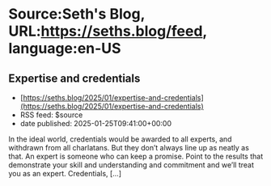# Source:Seth's Blog, URL:https://seths.blog/feed, language:en-US

## Expertise and credentials
 - [https://seths.blog/2025/01/expertise-and-credentials](https://seths.blog/2025/01/expertise-and-credentials)
 - RSS feed: $source
 - date published: 2025-01-25T09:41:00+00:00

In the ideal world, credentials would be awarded to all experts, and withdrawn from all charlatans. But they don&#8217;t always line up as neatly as that. An expert is someone who can keep a promise. Point to the results that demonstrate your skill and understanding and commitment and we&#8217;ll treat you as an expert. Credentials, [&#8230;]

